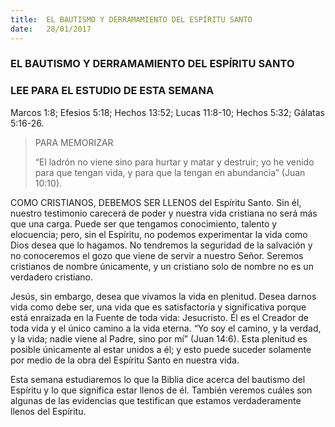 ```yaml
---
title:  EL BAUTISMO Y DERRAMAMIENTO DEL ESPÍRITU SANTO
date:   28/01/2017
---
```


### EL BAUTISMO Y DERRAMAMIENTO DEL ESPÍRITU SANTO

### LEE PARA EL ESTUDIO DE ESTA SEMANA
Marcos 1:8; Efesios 5:18; Hechos 13:52; Lucas 11:8-10; Hechos 5:32; Gálatas 5:16-26.

> <p>PARA MEMORIZAR</p>
> “El ladrón no viene sino para hurtar y matar y destruir; yo he venido para que tengan vida, y para que la tengan en abundancia” (Juan 10:10).

COMO CRISTIANOS, DEBEMOS SER LLENOS del Espíritu Santo. Sin él, nuestro testimonio carecerá de poder y nuestra vida cristiana no será más que una carga. Puede ser que tengamos conocimiento, talento y elocuencia; pero, sin el Espíritu, no podemos experimentar la vida como Dios desea que lo hagamos. No tendremos la seguridad de la salvación y no conoceremos el gozo que viene de servir a nuestro Señor. Seremos cristianos de nombre únicamente, y un cristiano solo de nombre no es un verdadero cristiano.

Jesús, sin embargo, desea que vivamos la vida en plenitud. Desea darnos vida como debe ser, una vida que es satisfactoria y significativa porque está enraizada en la Fuente de toda vida: Jesucristo. Él es el Creador de toda vida y el único camino a la vida eterna. “Yo soy el camino, y la verdad, y la vida; nadie viene al Padre, sino por mí” (Juan 14:6). Esta plenitud es posible únicamente al estar unidos a él; y esto puede suceder solamente por medio de la obra del Espíritu Santo en nuestra vida.

Esta semana estudiaremos lo que la Biblia dice acerca del bautismo del Espíritu y lo que significa estar llenos de él. También veremos cuáles son algunas de las evidencias que testifican que estamos verdaderamente llenos del Espíritu.